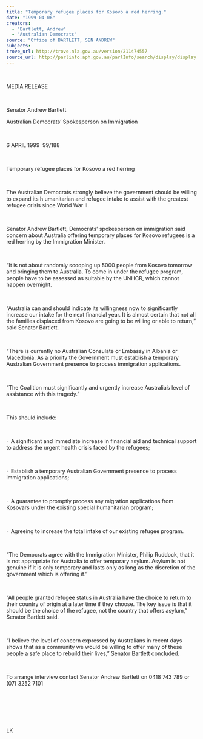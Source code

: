 ```yaml
---
title: "Temporary refugee places for Kosovo a red herring."
date: "1999-04-06"
creators:
  - "Bartlett, Andrew"
  - "Australian Democrats"
source: "Office of BARTLETT, SEN ANDREW"
subjects:
trove_url: http://trove.nla.gov.au/version/211474557
source_url: http://parlinfo.aph.gov.au/parlInfo/search/display/display.w3p;query=Id%3A%22media/pressrel/1O606%22
---
```


   

  

  MEDIA RELEASE

  

  Senator Andrew Bartlett

  Australian Democrats’ Spokesperson on Immigration

  

  6 APRIL 1999  99/188

  

  Temporary refugee places for Kosovo a red herring

  

  The Australian Democrats strongly believe the government should be 
willing to expand its h umanitarian and refugee intake to assist 
with the greatest refugee crisis since World War II.

  

 Senator Andrew Bartlett, Democrats’ spokesperson 
on immigration said concern about Australia offering temporary places 
for Kosovo refugees is a red herring by the Immigration Minister.

  

 “It is not about randomly scooping up 5000 people 
from Kosovo tomorrow and bringing them to Australia. To come in under 
the refugee program, people have to be assessed as suitable by the UNHCR, 
which cannot happen overnight.

  

 “Australia can and should indicate its willingness 
now to significantly increase our intake for the next financial year. 
It is almost certain that not all the families displaced from Kosovo 
are going to be willing or able to return,” said Senator Bartlett.

  

 “There is currently no Australian Consulate or Embassy 
in Albania or Macedonia. As a priority the Government must establish 
a temporary Australian Government presence to process immigration applications.

  

 “The Coalition must significantly and urgently increase 
Australia’s level of assistance with this tragedy.”

  

 This should include:

  

  ·  A significant and immediate increase in financial aid and 
technical support to address the urgent health crisis faced by the refugees;

  

  ·  Establish 
a temporary Australian Government presence to process immigration applications;

  

  ·  A 
guarantee to promptly process any migration applications from Kosovars 
under the existing special humanitarian program;

  

  ·  Agreeing 
to increase the total intake of our existing refugee program.

  

  “The  Democrats agree with the Immigration Minister, Philip 
Ruddock, that it is not appropriate for Australia to offer temporary 
asylum. Asylum is not genuine if it is only temporary and lasts only 
as long as the discretion of the government which is offering it.”

  

 “All people granted refugee status in Australia 
have the choice to return to their country of origin at a later time 
if they choose. The key issue is that it should be the choice of the 
refugee, not the country that offers asylum,” Senator Bartlett said.

  

 “I believe the level of concern expressed by Australians 
in recent days shows that as a community we would be willing to offer 
many of these people a safe place to rebuild their lives,” Senator 
Bartlett concluded.

  

  To arrange interview contact Senator   Andrew Bartlett on 0418 743 789 or (07) 3252 7101

  

  

  

  LK

